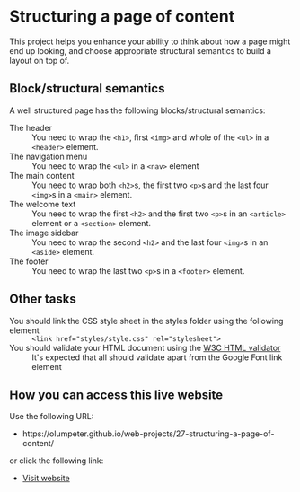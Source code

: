 <h1>Structuring a page of content</h1>
<p>
  This project helps you enhance your ability to think about how a page might end up looking, and choose appropriate structural semantics to build a layout on top of.
</p>

<h2>Block/structural semantics</h2>

<p>
  A well structured page has the following blocks/structural semantics:
</p>
<dl>
  <dt>The header</dt>
  <dd>You need to wrap the <code>&lt;h1&gt;</code>, first <code>&lt;img&gt;</code> and whole of the <code>&lt;ul&gt;</code> in a <code>&lt;header&gt;</code> element.</dd>
  <dt>The navigation menu</dt>
  <dd>
    You need to wrap the <code>&lt;ul&gt;</code> in a <code>&lt;nav&gt;</code> element
  </dd>
  <dt>The main content</dt>
  <dd>
    You need to wrap both <code>&lt;h2&gt;</code>s, the first two <code>&lt;p&gt;</code>s and the last four <code>&lt;img&gt;</code>s in a <code>&lt;main&gt;</code> element.
  </dd>
  <dt>The welcome text</dt>
  <dd>
    You need to wrap the first <code>&lt;h2&gt;</code> and the first two <code>&lt;p&gt;</code>s in an <code>&lt;article&gt;</code> element or a <code>&lt;section&gt;</code> element.
  </dd>
  <dt>The image sidebar </dt>
  <dd>
    You need to wrap the second <code>&lt;h2&gt;</code> and the last four <code>&lt;img&gt;</code>s in an <code>&lt;aside&gt;</code> element.
  </dd>
  <dt>The footer</dt>
  <dd>
    You need to wrap the last two <code>&lt;p&gt;</code>s in a <code>&lt;footer&gt;</code> element.
  </dd>
</dl>

<h2>Other tasks</h2>

<dl>
  <dt> You should link the CSS style sheet in the styles folder using the following element</dt>
  <dd>
    <code>&lt;link href="styles/style.css" rel="stylesheet"&gt;</code>
  </dd
    <dt>
      You should validate your HTML document using the <a href="https://validator.w3.org/" title="Validate HTML document">W3C HTML validator</a>
    </dt>
  <dd>
    It's expected that all should validate apart from the Google Font link element
  </dd>
</dl>

<h2>How you can access this live website</h2>
 
<p>Use the following URL:</p>
<ul>
  <li>https://olumpeter.github.io/web-projects/27-structuring-a-page-of-content/</li>
</ul>
<p>or click the following link:</p> 
<ul>
  <li><a href="https://olumpeter.github.io/web-projects/27-structuring-a-page-of-content/">
    Visit website</a></li>
</ul>









